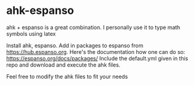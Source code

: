 # ahk-espanso
ahk + espanso is a great combination. I personally use it to type math symbols using latex

Install ahk, espanso.
Add in packages to espanso from https://hub.espanso.org. Here's the documentation how one can do so: https://espanso.org/docs/packages/
Include the default.yml given in this repo and download and execute the ahk files.

Feel free to modify the ahk files to fit your needs
